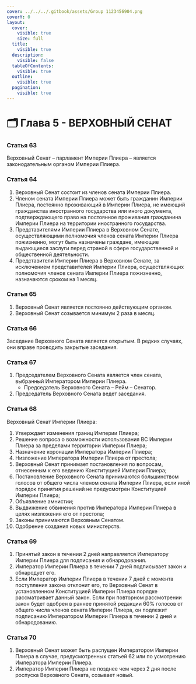 ```yaml
---
cover: ../../../.gitbook/assets/Group 1123456904.png
coverY: 0
layout:
  cover:
    visible: true
    size: full
  title:
    visible: true
  description:
    visible: false
  tableOfContents:
    visible: true
  outline:
    visible: true
  pagination:
    visible: true
---
```


# 🗂️ Глава 5 - ВЕРХОВНЫЙ СЕНАТ

### **Статья 63**

Верховный Сенат – парламент Империи Плиера – является законодательным органом Империи Плиера.

### **Статья 64**

1. Верховный Сенат состоит из членов сената Империи Плиера.
2. Членом сената Империи Плиера может быть гражданин Империи Плиера, постоянно проживающий в Империи Плиера, не имеющий гражданства иностранного государства или иного документа, подтверждающего право на постоянное проживания гражданина Империи Плиера на территории иностранного государства.
3. Представителями Империи Плиера в Верховном Сенате, осуществляющими полномочия членов сената Империи Плиера пожизненно, могут быть назначены граждане, имеющие выдающиеся заслуги перед страной в сфере государственной и общественной деятельности.
4. Представители Империи Плиера в Верховном Сенате, за исключением представителей Империи Плиера, осуществляющих полномочия членов сената Империи Плиера пожизненно, назначаются сроком на 1 месяц.

### **Статья 65**

1. Верховный Сенат является постоянно действующим органом.
2. Верховный Сенат созывается минимум 2 раза в месяц.

### **Статья 66**

Заседание Верховного Сената является открытым. В редких случаях, они вправе проводить закрытые заседания.

### **Статья 67**

1. Председателем Верховного Сената является член сената, выбранный Императором Империи Плиера.
   * Председатель Верховного Сената – Рейм – Сенатор.
2. Председатель Верховного Сената ведет заседания.

### **Статья 68**

Верховный Сенат Империи Плиера:

1. Утверждает изменения границ Империи Плиера;
2. Решение вопроса о возможности использования ВС Империи Плиера за пределами территории Империи Плиера;
3. Назначение коронации Императора Империи Плиера;
4. Низложение Императора Империи Плиера от престола;
5. Верховный Сенат принимает постановления по вопросам, отнесенным к его ведению Конституцией Империи Плиера;
6. Постановление Верховного Сената принимаются большинством голосов от общего числа членом сената Империи Плиера, если иной порядок принятия решений не предусмотрен Конституцией Империи Плиера;
7. Объявление амнистии;
8. Выдвижение обвинения против Императора Империи Плиера в целях низложения его от престола;
9. Законы принимаются Верховным Сенатом.
10. Одобрение создания новых министерств.

### **Статья 69**

1. Принятый закон в течении 2 дней направляется Императору Империи Плиера для подписания и обнародования.
2. Император Империи Плиера в течении 7 дней подписывает закон и обнародует его.
3. Если Император Империи Плиера в течении 7 дней с момента поступления закона отклонит его, то Верховный Сенат в установленном Конституцией Империи Плиера порядке рассматривает данный закон. Если при повторном рассмотрении закон будет одобрен в раннее принятой редакции 60% голосов от общего числа членов сената Империи Плиера, он подлежит подписанию Императором Империи Плиера в течении 2 дней и обнародованию.

### **Статья 70**

1. Верховный Сенат может быть распущен Императором Империи Плиера в случае, предусмотренных статьей 62 или по усмотрению Императора Империи Плиера.
2. Император Империи Плиера не позднее чем через 2 дня после роспуска Верховного Сената, созывает новый.
